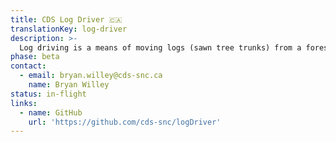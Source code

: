 ```yaml
---
title: CDS Log Driver 🇨🇦
translationKey: log-driver
description: >-
  Log driving is a means of moving logs (sawn tree trunks) from a forest to sawmills and pulp mills downstream using the current of a river. In our case we want to move logs (console messages) out of developer consoles and into places like StackDriver(Google Cloud/AWS). By storing logs in a standard centralized location it can make it easier to automatically monitor, review, query, and consult logs.
phase: beta
contact:
  - email: bryan.willey@cds-snc.ca
    name: Bryan Willey
status: in-flight
links:
  - name: GitHub
    url: 'https://github.com/cds-snc/logDriver'
---
```


